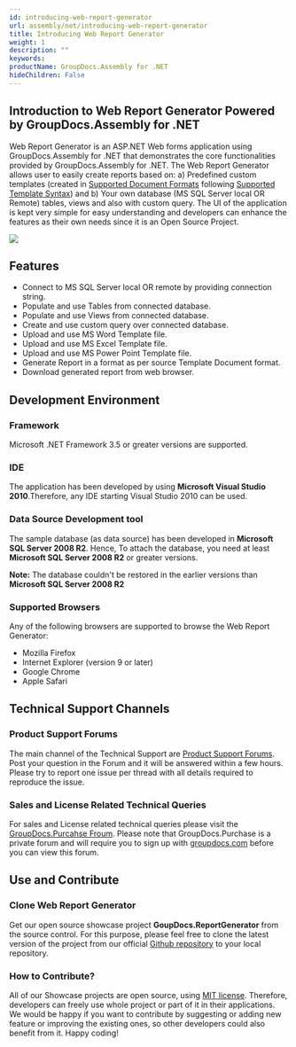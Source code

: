```yaml
---
id: introducing-web-report-generator
url: assembly/net/introducing-web-report-generator
title: Introducing Web Report Generator
weight: 1
description: ""
keywords: 
productName: GroupDocs.Assembly for .NET
hideChildren: False
---
```

## Introduction to Web Report Generator Powered by GroupDocs.Assembly for .NET

Web Report Generator is an ASP.NET Web forms application using GroupDocs.Assembly for .NET that demonstrates the core functionalities provided by GroupDocs.Assembly for .NET. The Web Report Generator allows user to easily create reports based on: a) Predefined custom templates (created in [Supported Document Formats](https://docs.groupdocs.com/assembly/net/supported-document-formats/) following [Supported Template Syntax](https://docs.groupdocs.com/assembly/net/template-syntax-part-1-of-2/)) and b) Your own database (MS SQL Server local OR Remote) tables, views and also with custom query. The UI of the application is kept very simple for easy understanding and developers can enhance the features as their own needs since it is an Open Source Project.

![](https://raw.githubusercontent.com/groupdocsassembly/GroupDocs_Assembly_NET/master/Examples/Data/Screenshots/reportgenrator.png)

## Features

*   Connect to MS SQL Server local OR remote by providing connection string.
*   Populate and use Tables from connected database.
*   Populate and use Views from connected database.
*   Create and use custom query over connected database.
*   Upload and use MS Word Template file.
*   Upload and use MS Excel Template file.
*   Upload and use MS Power Point Template file.
*   Generate Report in a format as per source Template Document format.
*   Download generated report from web browser.

## Development Environment

### Framework

Microsoft .NET Framework 3.5 or greater versions are supported.

### IDE

The application has been developed by using **Microsoft Visual Studio 2010**.Therefore, any IDE starting Visual Studio 2010 can be used.

### Data Source Development tool

The sample database (as data source) has been developed in **Microsoft SQL Server 2008 R2**. Hence, To attach the database, you need at least **Microsoft SQL Server 2008 R2** or greater versions.

**Note:** The database couldn't be restored in the earlier versions than **Microsoft SQL Server 2008 R2**

### Supported Browsers

Any of the following browsers are supported to browse the Web Report Generator:

*   Mozilla Firefox
*   Internet Explorer (version 9 or later)
*   Google Chrome
*   Apple Safari

## Technical Support Channels

### Product Support Forums

The main channel of the Technical Support are [Product Support Forums](http://groupdocs.com/Community/Forums/Default.aspx). Post your question in the Forum and it will be answered within a few hours. Please try to report one issue per thread with all details required to reproduce the issue.

### Sales and License Related Technical Queries

For sales and License related technical queries please visit the [GroupDocs.Purcahse Froum](http://groupdocs.com/Community/forums/groupdocs.purchase/10/showforum.aspx). Please note that GroupDocs.Purchase is a private forum and will require you to sign up with [groupdocs.com](http://www.groupdocs.com) before you can view this forum.

## Use and Contribute

### Clone Web Report Generator

Get our open source showcase project **GoupDocs.ReportGenerator** from the source control. For this purpose, please feel free to clone the latest version of the project from our official [Github repository](https://github.com/atirtahirgroupdocs/GroupDocs_Assembly_NET/tree/master/Showcases/GroupDocs.ReportGenerator) to your local repository.

### How to Contribute?

All of our Showcase projects are open source, using [MIT license](https://github.com/groupdocsassembly/GroupDocs_Assembly_NET/blob/master/LICENSE). Therefore, developers can freely use whole project or part of it in their applications. We would be happy if you want to contribute by suggesting or adding new feature or improving the existing ones, so other developers could also benefit from it. Happy coding!
